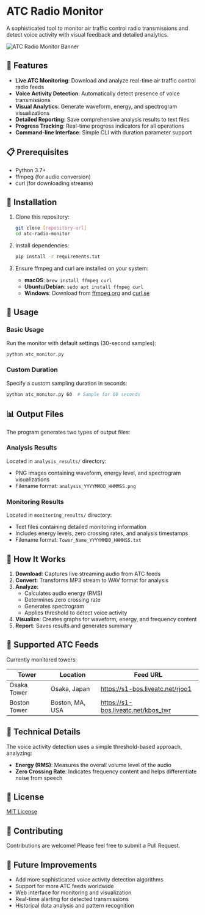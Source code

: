 # ATC Radio Monitor

A sophisticated tool to monitor air traffic control radio transmissions and detect voice activity with visual feedback and detailed analytics.

![ATC Radio Monitor Banner](https://via.placeholder.com/800x200?text=ATC+Radio+Monitor)

## 🌟 Features

- **Live ATC Monitoring**: Download and analyze real-time air traffic control radio feeds
- **Voice Activity Detection**: Automatically detect presence of voice transmissions
- **Visual Analytics**: Generate waveform, energy, and spectrogram visualizations
- **Detailed Reporting**: Save comprehensive analysis results to text files
- **Progress Tracking**: Real-time progress indicators for all operations
- **Command-line Interface**: Simple CLI with duration parameter support

## 📋 Prerequisites

- Python 3.7+
- ffmpeg (for audio conversion)
- curl (for downloading streams)

## 🔧 Installation

1. Clone this repository:
   ```bash
   git clone [repository-url]
   cd atc-radio-monitor
   ```

2. Install dependencies:
   ```bash
   pip install -r requirements.txt
   ```

3. Ensure ffmpeg and curl are installed on your system:
   - **macOS**: `brew install ffmpeg curl`
   - **Ubuntu/Debian**: `sudo apt install ffmpeg curl`
   - **Windows**: Download from [ffmpeg.org](https://ffmpeg.org/) and [curl.se](https://curl.se/)

## 🚀 Usage

### Basic Usage

Run the monitor with default settings (30-second samples):

```bash
python atc_monitor.py
```

### Custom Duration

Specify a custom sampling duration in seconds:

```bash
python atc_monitor.py 60  # Sample for 60 seconds
```

## 📊 Output Files

The program generates two types of output files:

### Analysis Results

Located in `analysis_results/` directory:
- PNG images containing waveform, energy level, and spectrogram visualizations
- Filename format: `analysis_YYYYMMDD_HHMMSS.png`

### Monitoring Results

Located in `monitoring_results/` directory:
- Text files containing detailed monitoring information
- Includes energy levels, zero crossing rates, and analysis timestamps
- Filename format: `Tower_Name_YYYYMMDD_HHMMSS.txt`

## 🎯 How It Works

1. **Download**: Captures live streaming audio from ATC feeds
2. **Convert**: Transforms MP3 stream to WAV format for analysis
3. **Analyze**: 
   - Calculates audio energy (RMS)
   - Determines zero crossing rate
   - Generates spectrogram
   - Applies threshold to detect voice activity
4. **Visualize**: Creates graphs for waveform, energy, and frequency content
5. **Report**: Saves results and generates summary

## 📡 Supported ATC Feeds

Currently monitored towers:

| Tower | Location | Feed URL |
|-------|----------|----------|
| Osaka Tower | Osaka, Japan | https://s1-bos.liveatc.net/rjoo1 |
| Boston Tower | Boston, MA, USA | https://s1-bos.liveatc.net/kbos_twr |

## 🔧 Technical Details

The voice activity detection uses a simple threshold-based approach, analyzing:

- **Energy (RMS)**: Measures the overall volume level of the audio
- **Zero Crossing Rate**: Indicates frequency content and helps differentiate noise from speech

## 📝 License

[MIT License](LICENSE)

## 🤝 Contributing

Contributions are welcome! Please feel free to submit a Pull Request.

## 🔄 Future Improvements

- Add more sophisticated voice activity detection algorithms
- Support for more ATC feeds worldwide
- Web interface for monitoring and visualization
- Real-time alerting for detected transmissions
- Historical data analysis and pattern recognition